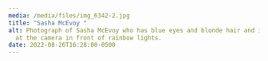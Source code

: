 ```yaml
---
media: /media/files/img_6342-2.jpg
title: "Sasha McEvoy "
alt: Photograph of Sasha McEvoy who has blue eyes and blonde hair and is looking
  at the camera in front of rainbow lights.
date: 2022-08-26T16:28:00-0500
---
```

